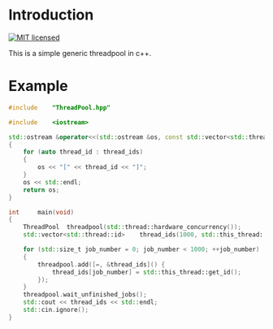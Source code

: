 # Introduction

[![MIT licensed](https://img.shields.io/badge/license-MIT-blue.svg)](./LICENSE)

This is a simple generic threadpool in c++.

# Example

```c++
#include    "ThreadPool.hpp"

#include    <iostream>

std::ostream &operator<<(std::ostream &os, const std::vector<std::thread::id> &thread_ids)
{
    for (auto thread_id : thread_ids)
    {
        os << "[" << thread_id << "]";
    }
    os << std::endl;
    return os;
}

int     main(void)
{
    ThreadPool  threadpool(std::thread::hardware_concurrency());
    std::vector<std::thread::id>    thread_ids(1000, std::this_thread::get_id());

    for (std::size_t job_number = 0; job_number < 1000; ++job_number)
    {
        threadpool.add([=, &thread_ids]() {
            thread_ids[job_number] = std::this_thread::get_id();
        });
    }
    threadpool.wait_unfinished_jobs();
    std::cout << thread_ids << std::endl;
    std::cin.ignore();
}
```